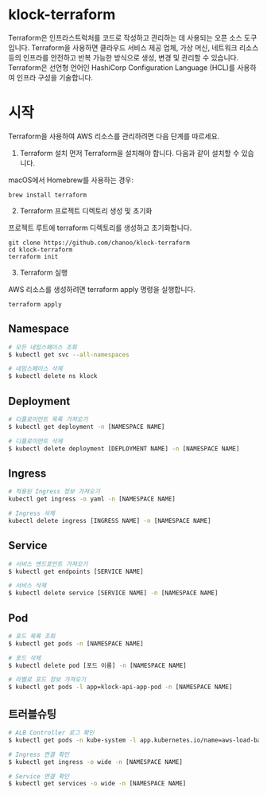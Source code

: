 # klock-terraform

Terraform은 인프라스트럭처를 코드로 작성하고 관리하는 데 사용되는 오픈 소스 도구입니다. Terraform을 사용하면 클라우드 서비스 제공 업체, 가상 머신, 네트워크 리소스 등의 인프라를 안전하고 반복 가능한 방식으로 생성, 변경 및 관리할 수 있습니다. Terraform은 선언형 언어인 HashiCorp Configuration Language (HCL)를 사용하여 인프라 구성을 기술합니다.

# 시작

Terraform을 사용하여 AWS 리소스를 관리하려면 다음 단계를 따르세요.

1. Terraform 설치
   먼저 Terraform을 설치해야 합니다. 다음과 같이 설치할 수 있습니다.

macOS에서 Homebrew를 사용하는 경우:

```
brew install terraform
```

2. Terraform 프로젝트 디렉토리 생성 및 초기화

프로젝트 루트에 terraform 디렉토리를 생성하고 초기화합니다.

```
git clone https://github.com/chanoo/klock-terraform
cd klock-terraform
terraform init
```

3. Terraform 실행

AWS 리소스를 생성하려면 terraform apply 명령을 실행합니다.

```
terraform apply
```

## Namespace

```bash
# 모든 네임스페이스 조회
$ kubectl get svc --all-namespaces

# 네임스페이스 삭제
$ kubectl delete ns klock
```

## Deployment

```bash
# 디플로이먼트 목록 가져오기
$ kubectl get deployment -n [NAMESPACE NAME]

# 디플로이먼트 삭제
$ kubectl delete deployment [DEPLOYMENT NAME] -n [NAMESPACE NAME]
```

## Ingress

```bash
# 적용된 Ingress 정보 가져오기
kubectl get ingress -o yaml -n [NAMESPACE NAME]

# Ingress 삭제
kubectl delete ingress [INGRESS NAME] -n [NAMESPACE NAME]
```

## Service

```bash
# 서비스 엔드포인트 가져오기
$ kubectl get endpoints [SERVICE NAME]

# 서비스 삭제
$ kubectl delete service [SERVICE NAME] -n [NAMESPACE NAME]
```

## Pod

```bash
# 포드 목록 조회
$ kubectl get pods -n [NAMESPACE NAME]

# 포드 삭제
$ kubectl delete pod [포드 이름] -n [NAMESPACE NAME]

# 라벨로 포드 정보 가져오기
$ kubectl get pods -l app=klock-api-app-pod -n [NAMESPACE NAME]
```

## 트러블슈팅

```bash
# ALB Controller 로그 확인
$ kubectl get pods -n kube-system -l app.kubernetes.io/name=aws-load-balancer-controller

# Ingress 연결 확인
$ kubectl get ingress -o wide -n [NAMESPACE NAME]

# Service 연결 확인
$ kubectl get services -o wide -n [NAMESPACE NAME]
```
